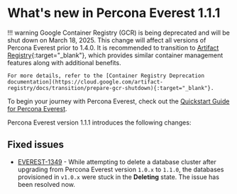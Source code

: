 # What's new in Percona Everest 1.1.1

!!! warning
    Google Container Registry (GCR) is being deprecated and will be shut down on March 18, 2025. This change will affect all versions of Percona Everest prior to 1.4.0. It is recommended to transition to [Artifact Registry](https://cloud.google.com/artifact-registry/docs){:target="_blank"}, which provides similar container management features along with additional benefits. 
    
    For more details, refer to the [Container Registry Deprecation documentation](https://cloud.google.com/artifact-registry/docs/transition/prepare-gcr-shutdown){:target="_blank"}.


To begin your journey with Percona Everest, check out the [Quickstart Guide for Percona Everest](../quickstart-guide/quick-install.md).

Percona Everest version 1.1.1 introduces the following changes:

## Fixed issues

- [EVEREST-1349](https://perconadev.atlassian.net/browse/EVEREST-1349) - While attempting to delete a database cluster after upgrading from Percona Everest version `1.0.x` to `1.1.0`, the databases provisioned in `v1.0.x` were stuck in the **Deleting** state. The issue has been resolved now.
